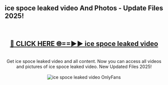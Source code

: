 <h2>ice spoce leaked video And Photos - Update Files 2025!</h2>
<br>
<div align="center">
<h2><a href="https://betterlinks.top/A2PfLJ" rel="nofollow">🔴 CLICK HERE 🌐==►► ice spoce leaked video</a></h2>
<br>
Get ice spoce leaked video and all content. Now you can access all videos and pictures of ice spoce leaked video. New Updated Files 2025!
<br>
<br>
<a href="https://betterlinks.top/A2PfLJ" rel="nofollow" data-target="animated-image.originalLink"><img src="https://i.imgur.com/dJHk4Zq.gif" alt="ice spoce leaked video OnlyFans" style="max-width: 100%; display: inline-block;" data-target="animated-image.originalImage"></a>
</div>
<br>